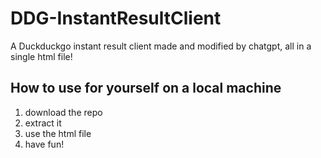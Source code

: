 # DDG-InstantResultClient
A Duckduckgo instant result client made and modified by chatgpt, all in a single html file!

## How to use for yourself on a local machine
1. download the repo
2. extract it
3. use the html file
4. have fun!
